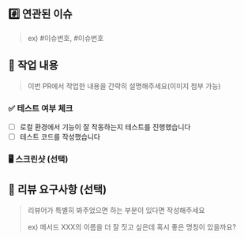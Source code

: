## #️⃣ 연관된 이슈
> ex) #이슈번호, #이슈번호



## 📝 작업 내용
> 이번 PR에서 작업한 내용을 간략히 설명해주세요(이미지 첨부 가능)



### ✅ 테스트 여부 체크

- [ ] 로컬 환경에서 기능이 잘 작동하는지 테스트를 진행했습니다
- [ ] 테스트 코드를 작성했습니다

### 🖥️ 스크린샷 (선택)

## 💬 리뷰 요구사항 (선택)

> 리뷰어가 특별히 봐주었으면 하는 부분이 있다면 작성해주세요
>
> ex) 메서드 XXX의 이름을 더 잘 짓고 싶은데 혹시 좋은 명칭이 있을까요?
